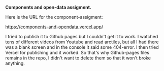 
<b>Components and open-data assigment.</b>

Here is the URL for the component-assigment:

https://components-and-opendata.vercel.app/

I tried to publish it to Github pages but I couldn't get it to work. I watched tens of different videos from Youtube and read arctiles,
but all I had there was a blank screen and in the console it said some 404-error. I then tried Vercel for publishing and it worked. So that's why Github-pages files remains in the repo, I didn't want to delete them so that it won't broke anything.



